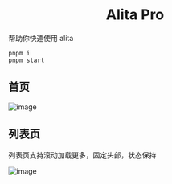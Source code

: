 <h1 align="center">Alita Pro</h1>


帮助你快速使用 alita

```
pnpm i
pnpm start
```

## 首页

![image](https://user-images.githubusercontent.com/11746742/179654827-2ca22b45-0ec9-471e-8238-9bfa56d864a0.png)

## 列表页

列表页支持滚动加载更多，固定头部，状态保持

![image](https://user-images.githubusercontent.com/11746742/179654907-585061f1-02cc-464e-ac75-c6ae12b2c666.png)


